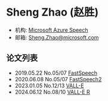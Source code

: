 # Sheng Zhao (赵胜)

- 机构: [Microsoft Azure Speech](../Institutions/ZJU_浙江大学.md)
- 邮箱: Sheng.Zhao@microsoft.com

## 论文列表

- 2019.05.22 No.05/07 [FastSpeech](../Models/TTS2_Acoustic/2019.05.22_FastSpeech.md)
- 2020.06.08 No.05/07 [FastSpeech2](../Models/TTS2_Acoustic/2020.06.08_FastSpeech2.md)
- 2023.01.05 No.12/13 [VALL-E](../Models/Speech_LLM/2023.01.05_VALL-E.md)
- 2024.06.12 No.08/10 [VALL-E R](../Models/Speech_LLM/2024.06.12_VALL-E_R.md)